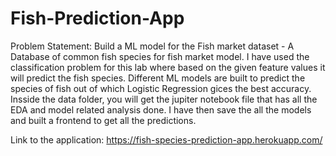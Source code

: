 # Fish-Prediction-App
Problem Statement: Build a ML model for the Fish market dataset - A Database of common fish species for fish market model. I have used the classification problem for this lab where based on the given feature values it will predict the fish species.
Different ML models are built to predict the species of fish out of which Logistic Regression gices the best accuracy.
Insside the data folder, you will get the jupiter notebook file that has all the EDA and model related analysis done.
I have then save the all the models and built a frontend to get all the predictions.

Link to the application: https://fish-species-prediction-app.herokuapp.com/
